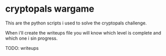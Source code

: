 # cryptopals wargame 

This are the python scripts i used to solve the cryptopals challenge.  

When i'll create the writeups file you will know which level is complete and which one i sin progress.  

TODO: writeups
